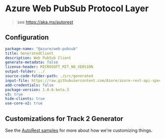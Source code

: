 # Azure Web PubSub Protocol Layer

> see https://aka.ms/autorest

## Configuration

```yaml
package-name: "@azure/web-pubsub"
title: GeneratedClient
description: Web PubSub Client
generate-metadata: false
license-header: MICROSOFT_MIT_NO_VERSION
output-folder: ../
source-code-folder-path: ./src/generated
input-file: https://raw.githubusercontent.com/Azure/azure-rest-api-specs/master/specification/webpubsub/data-plane/WebPubSub/preview/2021-05-01-preview/webpubsub.json
add-credentials: false
package-version: 1.0.0-beta.3
v3: true
hide-clients: true
use-core-v2: true
```

## Customizations for Track 2 Generator

See the [AutoRest samples](https://github.com/Azure/autorest/tree/master/Samples/3b-custom-transformations)
for more about how we're customizing things.
